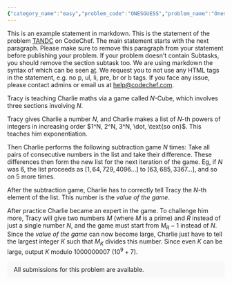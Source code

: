 ```yaml
---
{"category_name":"easy","problem_code":"ONESGUESS","problem_name":"Ones Guessing","problemComponents":{"constraints":"- $1 \\leq N \\leq 5000$\n- All characters of $S$ are $\\texttt{0}$ or $\\texttt{1}$.\n- $1 \\leq K \\leq N$\n","constraintsState":true,"subtasks":"- 30 points : $1 \\leq R \\leq 10000$\n- 70 points : $1 \\leq R \\leq 10^9$\n","subtasksState":false,"inputFormat":"- Begin by reading a line containing a single integer $N$. Afterwards, you should make **exactly** $N$ guesses.\n- To make the $i$-th guess ($1 \\leq i \\leq N$), you should output a single integer $G_i$ ($1 \\leq G_i \\leq N$). In response, you should read in a single character — the $i$-th character of $S$.\n- After exactly $N$ guesses, your program should exit the interaction protocol. Otherwise, you may receive any verdict.\n\nAfter printing a guess, do not forget to output the end of line and flush the output.\n\nThe interactor is **adaptive**. That is, the string $S$ is not fixed before the interaction and can change depending on your guesses.","inputFormatState":true,"outputFormat":"","outputFormatState":false,"sampleTestCases":{"0":{"id":1,"input":"5\n0\n1\n0\n1\n0\n","output":"5\n4\n2\n2\n3","explanation":"In the example $N=5$ and $S = \\texttt{01010}$, so $K=2$. The interaction proceeds as follows.\n\n$$\n\\begin{array}{ccc} \ni \u0026amp; \\text{Guess (contestant)} \u0026amp; \\text{Response (interactor)} \\\\\n1 \u0026amp; 5 \u0026amp; \\texttt{0} \\\\\n2 \u0026amp; 4 \u0026amp; \\texttt{1} \\\\\n3 \u0026amp; 2 \u0026amp; \\texttt{0} \\\\\n4 \u0026amp; 2 \u0026amp; \\texttt{1} \\\\\n5 \u0026amp; 3 \u0026amp; \\texttt{0} \\\\\n\\end{array}\n$$\n\nThe contestant wins, since $G_4=K$ and $S_4=\\texttt{1}$. Note that although the contestant won before all $N$ guesses, the programs are required to interact for all $N$ guesses. Also note that the contestant doesn\u0027t win at $i=3$, since $S_3 \\neq \\texttt{1}$ (even though $K$ is guessed correctly).","isDeleted":false}}},"video_editorial_url":"","languages_supported":{"0":"CPP14","1":"C","2":"JAVA","3":"PYTH 3.6","4":"CPP17","5":"PYTH","6":"PYP3","7":"CS2","8":"ADA","9":"PYPY","10":"TEXT","11":"PAS fpc","12":"NODEJS","13":"RUBY","14":"PHP","15":"GO","16":"HASK","17":"TCL","18":"PERL","19":"SCALA","20":"LUA","21":"kotlin","22":"BASH","23":"JS","24":"LISP sbcl","25":"rust","26":"PAS gpc","27":"BF","28":"CLOJ","29":"R","30":"D","31":"CAML","32":"FORT","33":"ASM","34":"swift","35":"FS","36":"WSPC","37":"LISP clisp","38":"SQL","39":"SCM guile","40":"PERL6","41":"ERL","42":"CLPS","43":"ICK","44":"NICE","45":"PRLG","46":"ICON","47":"COB","48":"SCM chicken","49":"PIKE","50":"SCM qobi","51":"ST","52":"SQLQ","53":"NEM"},"max_timelimit":1,"source_sizelimit":50000,"problem_author":"flamestorm153","problem_tester":"","date_added":"4-01-2022","tags":{"0":"easy","1":"flamestorm153","2":"snckfl21","3":"snckfp21"},"problem_difficulty_level":"Unavailable","best_tag":"","editorial_url":"https://discuss.codechef.com/problems/ONESGUESS","time":{"view_start_date":1641747600,"submit_start_date":1641747600,"visible_start_date":1641747600,"end_date":1735669800},"is_direct_submittable":false,"problemDiscussURL":"https://discuss.codechef.com/search?q=ONESGUESS","is_proctored":false,"visitedContests":{},"layout":"problem"}
---
```

This is an example statement in markdown. This is the statement of the problem [TANDC](https://codechef.com/problems/TANDC) on CodeChef. The main statement starts with the next paragraph. Please make sure to remove this paragraph from your statement before publishing your problem. If your problem doesn't contain Subtasks, you should remove the section subtask too. We are using markdown the syntax of which can be seen [at](https://github.com/showdownjs/showdown/wiki/Showdown's-Markdown-syntax). We request you to not use any HTML tags in the statement, e.g. no p, ul, li, pre, br or b tags. If you face any issue, please contact admins or email us at help@codechef.com.

Tracy is teaching Charlie maths via a game called $N$-Cube, which involves three sections involving $N$.

Tracy gives Charlie a number $N$, and Charlie makes a list of $N$-th powers of integers in increasing order $1^N, 2^N, 3^N, \dot, \text{so on}$. This teaches him exponentiation.

Then Charlie performs the following subtraction game $N$ times: Take all pairs of consecutive numbers in the list and take their difference. These differences then form the new list for the next iteration of the game. Eg, if $N$ was 6, the list proceeds as $[1, 64, 729, 4096 ... ]$ to $[63, 685, 3367 ...]$, and so on $5$ more times.

After the subtraction game, Charlie has to correctly tell Tracy the $N$-th element of the list. This number is the *value of the game*.

After practice Charlie became an expert in the game. To challenge him more, Tracy will give two numbers $M$ (where $M$ is a prime) and $R$ instead of just a single number $N$, and the game must start from $M_R - 1$ instead of $N$. Since the *value of the game* can now become large, Charlie just have to tell the largest integer $K$ such that $M_K$ divides this number. Since even $K$ can be large, output $K$ modulo 1000000007 ($10^9 + 7$).

<aside style='background: #f8f8f8;padding: 10px 15px;'><div>All submissions for this problem are available.</div></aside>